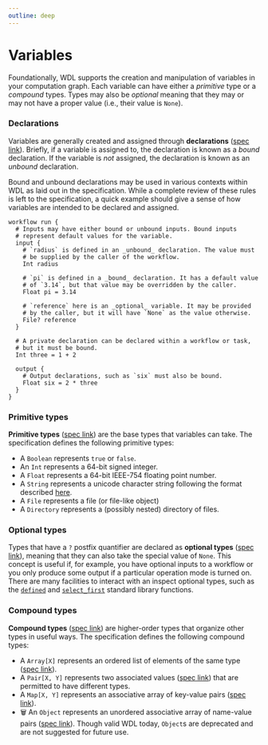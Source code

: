 ```yaml
---
outline: deep
---
```


# Variables

Foundationally, WDL supports the creation and manipulation of variables in your
computation graph. Each variable can have either a _primitive_ type or a _compound_
types. Types may also be _optional_ meaning that they may or may not have a proper value
(i.e., their value is `None`).

### Declarations

Variables are generally created and assigned through **declarations** ([spec
link][spec-declarations]). Briefly, if a variable is assigned to, the declaration is
known as a _bound_ declaration. If the variable is _not_ assigned, the declaration is
known as an _unbound_ declaration.

Bound and unbound declarations may be used in various contexts within WDL as laid out in
the specification. While a complete review of these rules is left to the specification,
a quick example should give a sense of how variables are intended to be declared and
assigned.

```wdl
workflow run {
  # Inputs may have either bound or unbound inputs. Bound inputs
  # represent default values for the variable.
  input {
    # `radius` is defined in an _unbound_ declaration. The value must
    # be supplied by the caller of the workflow.
    Int radius

    # `pi` is defined in a _bound_ declaration. It has a default value
    # of `3.14`, but that value may be overridden by the caller.
    Float pi = 3.14

    # `reference` here is an _optional_ variable. It may be provided
    # by the caller, but it will have `None` as the value otherwise.
    File? reference
  }

  # A private declaration can be declared within a workflow or task,
  # but it must be bound.
  Int three = 1 + 2

  output {
    # Output declarations, such as `six` must also be bound.
    Float six = 2 * three
  }
}
```

### Primitive types

**Primitive types** ([spec link][spec-primitive-types]) are the base types that
variables can take. The specification defines the following primitive types:

* A `Boolean` represents `true` or `false`.
* An `Int` represents a 64-bit signed integer.
* A `Float` represents a 64-bit IEEE-754 floating point number.
* A `String` represents a unicode character string following the format described
  [here][spec-strings].
* A `File` represents a file (or file-like object)
* A `Directory` represents a (possibly nested) directory of files.

### Optional types

Types that have a `?` postfix quantifier are declared as **optional types** ([spec
link][spec-optional-types]), meaning that they can also take the special value of
`None`. This concept is useful if, for example, you have optional inputs to a workflow
or you only produce some output if a particular operation mode is turned on. There are
many facilities to interact with an inspect optional types, such as the [`defined`] and
[`select_first`] standard library functions.

### Compound types

**Compound types** ([spec link][spec-primitive-types]) are higher-order types that
organize other types in useful ways. The specification defines the following compound
types:

* A `Array[X]` represents an ordered list of elements of the same type ([spec
  link][spec-arrays]).
* A `Pair[X, Y]` represents two associated values ([spec link][spec-pairs]) that are
  permitted to have different types.
* A `Map[X, Y]` represents an associative array of key-value pairs ([spec
  link][spec-maps]).
* 🗑 An `Object` represents an unordered associative array of name-value pairs ([spec
  link][spec-maps]). Though valid WDL today, `Object`s are deprecated and are not
  suggested for future use.

[`defined`]: https://github.com/openwdl/wdl/blob/wdl-1.2/SPEC.md#select_first
[`select_first`]: https://github.com/openwdl/wdl/blob/wdl-1.2/SPEC.md#select_first
[spec-arrays]: https://github.com/openwdl/wdl/blob/wdl-1.2/SPEC.md#arrayx
[spec-objects]: https://github.com/openwdl/wdl/blob/wdl-1.2/SPEC.md#-object 
[spec-maps]: https://github.com/openwdl/wdl/blob/wdl-1.2/SPEC.md#mapp-y
[spec-pairs]: https://github.com/openwdl/wdl/blob/wdl-1.2/SPEC.md#pairx-y
[spec-declarations]: https://github.com/openwdl/wdl/blob/wdl-1.2/SPEC.md#declarations
[spec-optional-types]: https://github.com/openwdl/wdl/blob/wdl-1.2/SPEC.md#optional-types-and-none
[spec-primitive-types]: https://github.com/openwdl/wdl/blob/wdl-1.2/SPEC.md#primitive-types
[spec-strings]: https://github.com/openwdl/wdl/blob/wdl-1.2/SPEC.md#strings
